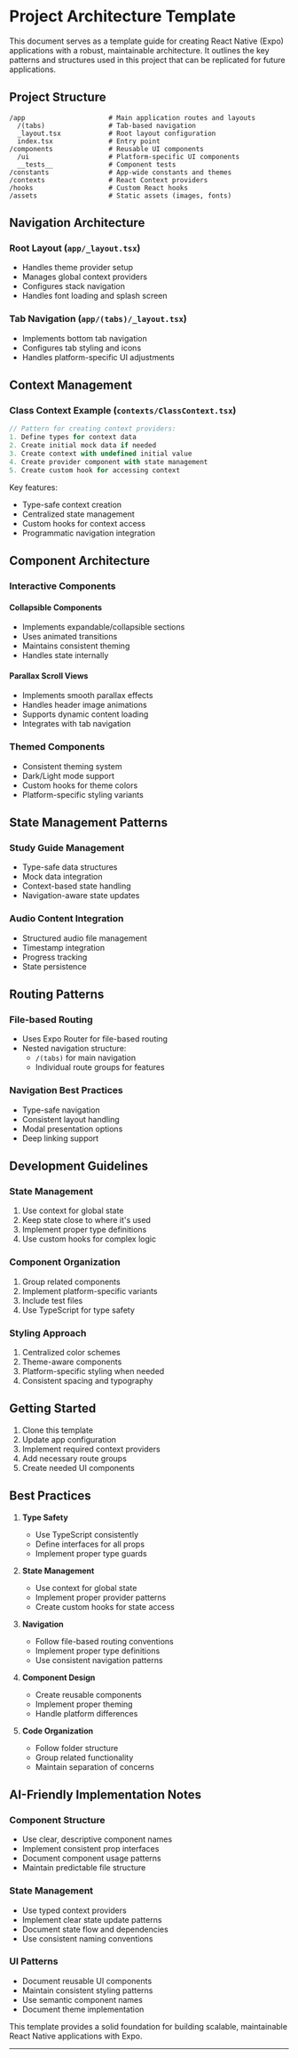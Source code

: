 # Project Architecture Template

This document serves as a template guide for creating React Native (Expo) applications with a robust, maintainable architecture. It outlines the key patterns and structures used in this project that can be replicated for future applications.

## Project Structure

```
/app                     # Main application routes and layouts
  /(tabs)                # Tab-based navigation
  _layout.tsx            # Root layout configuration
  index.tsx              # Entry point
/components              # Reusable UI components
  /ui                    # Platform-specific UI components
  __tests__              # Component tests
/constants               # App-wide constants and themes
/contexts                # React Context providers
/hooks                   # Custom React hooks
/assets                  # Static assets (images, fonts)
```

## Navigation Architecture

### Root Layout (`app/_layout.tsx`)
- Handles theme provider setup
- Manages global context providers
- Configures stack navigation
- Handles font loading and splash screen

### Tab Navigation (`app/(tabs)/_layout.tsx`)
- Implements bottom tab navigation
- Configures tab styling and icons
- Handles platform-specific UI adjustments

## Context Management

### Class Context Example (`contexts/ClassContext.tsx`)
```typescript
// Pattern for creating context providers:
1. Define types for context data
2. Create initial mock data if needed
3. Create context with undefined initial value
4. Create provider component with state management
5. Create custom hook for accessing context
```

Key features:
- Type-safe context creation
- Centralized state management
- Custom hooks for context access
- Programmatic navigation integration

## Component Architecture

### Interactive Components

#### Collapsible Components
- Implements expandable/collapsible sections
- Uses animated transitions
- Maintains consistent theming
- Handles state internally

#### Parallax Scroll Views
- Implements smooth parallax effects
- Handles header image animations
- Supports dynamic content loading
- Integrates with tab navigation

### Themed Components
- Consistent theming system
- Dark/Light mode support
- Custom hooks for theme colors
- Platform-specific styling variants

## State Management Patterns

### Study Guide Management
- Type-safe data structures
- Mock data integration
- Context-based state handling
- Navigation-aware state updates

### Audio Content Integration
- Structured audio file management
- Timestamp integration
- Progress tracking
- State persistence

## Routing Patterns

### File-based Routing
- Uses Expo Router for file-based routing
- Nested navigation structure:
  - `/(tabs)` for main navigation
  - Individual route groups for features

### Navigation Best Practices
- Type-safe navigation
- Consistent layout handling
- Modal presentation options
- Deep linking support

## Development Guidelines

### State Management
1. Use context for global state
2. Keep state close to where it's used
3. Implement proper type definitions
4. Use custom hooks for complex logic

### Component Organization
1. Group related components
2. Implement platform-specific variants
3. Include test files
4. Use TypeScript for type safety

### Styling Approach
1. Centralized color schemes
2. Theme-aware components
3. Platform-specific styling when needed
4. Consistent spacing and typography

## Getting Started

1. Clone this template
2. Update app configuration
3. Implement required context providers
4. Add necessary route groups
5. Create needed UI components

## Best Practices

1. **Type Safety**
   - Use TypeScript consistently
   - Define interfaces for all props
   - Implement proper type guards

2. **State Management**
   - Use context for global state
   - Implement proper provider patterns
   - Create custom hooks for state access

3. **Navigation**
   - Follow file-based routing conventions
   - Implement proper type definitions
   - Use consistent navigation patterns

4. **Component Design**
   - Create reusable components
   - Implement proper theming
   - Handle platform differences

5. **Code Organization**
   - Follow folder structure
   - Group related functionality
   - Maintain separation of concerns

## AI-Friendly Implementation Notes

### Component Structure
- Use clear, descriptive component names
- Implement consistent prop interfaces
- Document component usage patterns
- Maintain predictable file structure

### State Management
- Use typed context providers
- Implement clear state update patterns
- Document state flow and dependencies
- Use consistent naming conventions

### UI Patterns
- Document reusable UI components
- Maintain consistent styling patterns
- Use semantic component names
- Document theme implementation

This template provides a solid foundation for building scalable, maintainable React Native applications with Expo.


--------------

